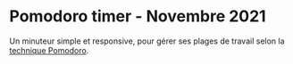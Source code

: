 # Pomodoro timer - Novembre 2021

Un minuteur simple et responsive, pour gérer ses plages de travail selon la [technique Pomodoro](https://fr.wikipedia.org/wiki/Technique_Pomodoro).
